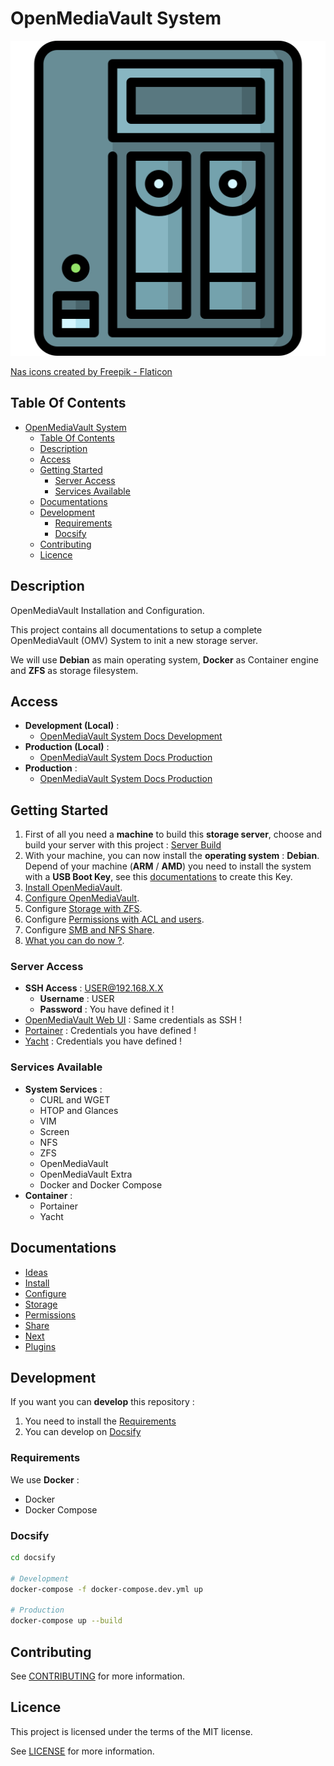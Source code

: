 # OpenMediaVault System

![Icon](./icon.png)

[Nas icons created by Freepik - Flaticon](https://www.flaticon.com/fr/icones-gratuites/nas)

## Table Of Contents

- [OpenMediaVault System](#openmediavault-system)
  - [Table Of Contents](#table-of-contents)
  - [Description](#description)
  - [Access](#access)
  - [Getting Started](#getting-started)
    - [Server Access](#server-access)
    - [Services Available](#services-available)
  - [Documentations](#documentations)
  - [Development](#development)
    - [Requirements](#requirements)
    - [Docsify](#docsify)
  - [Contributing](#contributing)
  - [Licence](#licence)

## Description

OpenMediaVault Installation and Configuration.

This project contains all documentations to setup a complete OpenMediaVault (OMV) System to init a new storage server.

We will use **Debian** as main operating system, **Docker** as Container engine and **ZFS** as storage filesystem.

## Access

- **Development (Local)** :
  - [OpenMediaVault System Docs Development](http://localhost:6007)
- **Production (Local)** :
  - [OpenMediaVault System Docs Production](http://localhost:6007)
- **Production** :
  - [OpenMediaVault System Docs Production](https://proginfra.gitlab.io/openmediavault_system)

## Getting Started

1) First of all you need a **machine** to build this **storage server**, choose and build your server with this project : [Server Build](https://proginfra.gitlab.io/server_build/#/)
2) With your machine, you can now install the **operating system** : **Debian**. Depend of your machine (**ARM** / **AMD**) you need to install the system with a **USB Boot Key**, see this [documentations](https://progdevlab.gitlab.io/dyntools/#/docs/global/boot) to create this Key.
3) [Install OpenMediaVault](./docs/install.md).
4) [Configure OpenMediaVault](./docs/configure.md).
5) Configure [Storage with ZFS](./docs/storage.md).
6) Configure [Permissions with ACL and users](./docs/permissions.md).
7) Configure [SMB and NFS Share](./docs/shares.md).
8) [What you can do now ?](./docs/next.md).

### Server Access

- **SSH Access** : USER@192.168.X.X
  - **Username** : USER
  - **Password** : You have defined it !
- [OpenMediaVault Web UI](http://192.168.X.X) : Same credentials as SSH !
- [Portainer](http://192.168.X.X:9000) : Credentials you have defined !
- [Yacht](http://192.168.X.X:8001) : Credentials you have defined !

### Services Available

- **System Services** :
  - CURL and WGET
  - HTOP and Glances
  - VIM
  - Screen
  - NFS
  - ZFS
  - OpenMediaVault
  - OpenMediaVault Extra
  - Docker and Docker Compose
- **Container** :
  - Portainer
  - Yacht

## Documentations

- [Ideas](./docs/ideas.md)
- [Install](./docs/install.md)
- [Configure](./docs/configure.md)
- [Storage](./docs/storage.md)
- [Permissions](./docs/permissions.md)
- [Share](./docs/shares.md)
- [Next](./docs/next.md)
- [Plugins](./docs/plugins.md)

## Development

If you want you can **develop** this repository :

1) You need to install the [Requirements](#requirements)
2) You can develop on [Docsify](#docsify)

### Requirements

We use **Docker** :

- Docker
- Docker Compose

### Docsify

```bash
cd docsify

# Development
docker-compose -f docker-compose.dev.yml up

# Production
docker-compose up --build
```

## Contributing

See [CONTRIBUTING](./CONTRIBUTING.md) for more information.

## Licence

This project is licensed under the terms of the MIT license.

See [LICENSE](./LICENCE.md) for more information.
